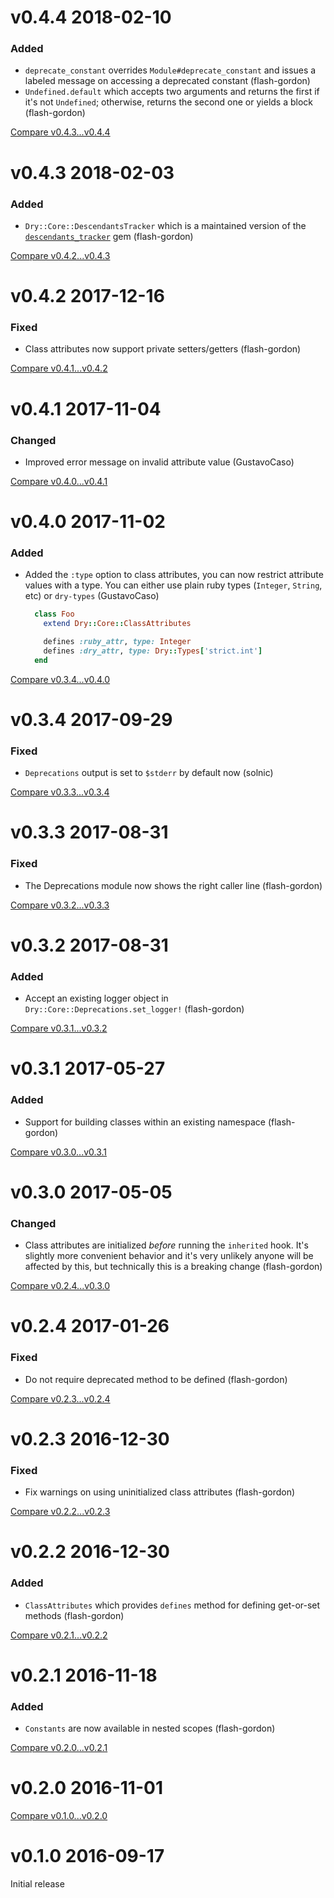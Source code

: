 # v0.4.4 2018-02-10

### Added

* `deprecate_constant` overrides `Module#deprecate_constant` and issues a labeled message on accessing a deprecated constant (flash-gordon)
* `Undefined.default` which accepts two arguments and returns the first if it's not `Undefined`; otherwise, returns the second one or yields a block (flash-gordon)

[Compare v0.4.3...v0.4.4](https://github.com/dry-rb/dry-core/compare/v0.4.3...v0.4.4)

# v0.4.3 2018-02-03

### Added

* `Dry::Core::DescendantsTracker` which is a maintained version of the [`descendants_tracker`](https://github.com/dkubb/descendants_tracker) gem (flash-gordon)

[Compare v0.4.2...v0.4.3](https://github.com/dry-rb/dry-core/compare/v0.4.2...0.4.3)

# v0.4.2 2017-12-16

### Fixed

* Class attributes now support private setters/getters (flash-gordon)

[Compare v0.4.1...v0.4.2](https://github.com/dry-rb/dry-core/compare/v0.4.1...v0.4.2)

# v0.4.1 2017-11-04

### Changed

* Improved error message on invalid attribute value (GustavoCaso)

[Compare v0.4.0...v0.4.1](https://github.com/dry-rb/dry-core/compare/v0.4.0...v0.4.1)

# v0.4.0 2017-11-02

### Added

* Added the `:type` option to class attributes, you can now restrict attribute values with a type. You can either use plain ruby types (`Integer`, `String`, etc) or `dry-types` (GustavoCaso)

  ```ruby
    class Foo
      extend Dry::Core::ClassAttributes

      defines :ruby_attr, type: Integer
      defines :dry_attr, type: Dry::Types['strict.int']
    end
  ```

[Compare v0.3.4...v0.4.0](https://github.com/dry-rb/dry-core/compare/v0.3.4...v0.4.0)

# v0.3.4 2017-09-29

### Fixed

* `Deprecations` output is set to `$stderr` by default now (solnic)

[Compare v0.3.3...v0.3.4](https://github.com/dry-rb/dry-core/compare/v0.3.3...v0.3.4)

# v0.3.3 2017-08-31

### Fixed

* The Deprecations module now shows the right caller line (flash-gordon)

[Compare v0.3.2...v0.3.3](https://github.com/dry-rb/dry-core/compare/v0.3.2...v0.3.3)

# v0.3.2 2017-08-31

### Added

* Accept an existing logger object in `Dry::Core::Deprecations.set_logger!` (flash-gordon)

[Compare v0.3.1...v0.3.2](https://github.com/dry-rb/dry-core/compare/v0.3.1...v0.3.2)

# v0.3.1 2017-05-27

### Added

* Support for building classes within an existing namespace (flash-gordon)

[Compare v0.3.0...v0.3.1](https://github.com/dry-rb/dry-core/compare/v0.3.0...v0.3.1)

# v0.3.0 2017-05-05

### Changed

* Class attributes are initialized _before_ running the `inherited` hook. It's slightly more convenient behavior and it's very unlikely anyone will be affected by this, but technically this is a breaking change (flash-gordon)

[Compare v0.2.4...v0.3.0](https://github.com/dry-rb/dry-core/compare/v0.2.4...v0.3.0)

# v0.2.4 2017-01-26

### Fixed

* Do not require deprecated method to be defined (flash-gordon)

[Compare v0.2.3...v0.2.4](https://github.com/dry-rb/dry-core/compare/v0.2.3...v0.2.4)

# v0.2.3 2016-12-30

### Fixed

* Fix warnings on using uninitialized class attributes (flash-gordon)

[Compare v0.2.2...v0.2.3](https://github.com/dry-rb/dry-core/compare/v0.2.2...v0.2.3)

# v0.2.2 2016-12-30

### Added

* `ClassAttributes` which provides `defines` method for defining get-or-set methods (flash-gordon)

[Compare v0.2.1...v0.2.2](https://github.com/dry-rb/dry-core/compare/v0.2.1...v0.2.2)

# v0.2.1 2016-11-18

### Added

* `Constants` are now available in nested scopes (flash-gordon)

[Compare v0.2.0...v0.2.1](https://github.com/dry-rb/dry-core/compare/v0.2.0...v0.2.1)

# v0.2.0 2016-11-01

[Compare v0.1.0...v0.2.0](https://github.com/dry-rb/dry-core/compare/v0.1.0...v0.2.0)

# v0.1.0 2016-09-17

Initial release
